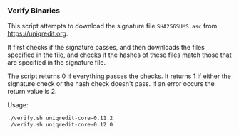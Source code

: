 ### Verify Binaries
This script attempts to download the signature file `SHA256SUMS.asc` from https://uniqredit.org.

It first checks if the signature passes, and then downloads the files specified in the file, and checks if the hashes of these files match those that are specified in the signature file.

The script returns 0 if everything passes the checks. It returns 1 if either the signature check or the hash check doesn't pass. If an error occurs the return value is 2.

Usage:

```sh
./verify.sh uniqredit-core-0.11.2
./verify.sh uniqredit-core-0.12.0
```
